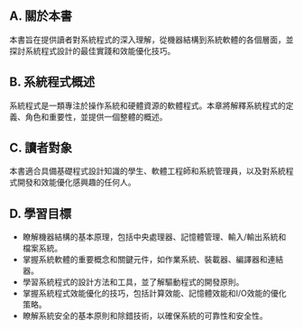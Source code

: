 ## A. 關於本書
本書旨在提供讀者對系統程式的深入理解，從機器結構到系統軟體的各個層面，並探討系統程式設計的最佳實踐和效能優化技巧。

## B. 系統程式概述
系統程式是一類專注於操作系統和硬體資源的軟體程式。本章將解釋系統程式的定義、角色和重要性，並提供一個整體的概述。

## C. 讀者對象
本書適合具備基礎程式設計知識的學生、軟體工程師和系統管理員，以及對系統程式開發和效能優化感興趣的任何人。

## D. 學習目標
- 瞭解機器結構的基本原理，包括中央處理器、記憶體管理、輸入/輸出系統和檔案系統。
- 掌握系統軟體的重要概念和關鍵元件，如作業系統、裝載器、編譯器和連結器。
- 學習系統程式的設計方法和工具，並了解驅動程式的開發原則。
- 掌握系統程式效能優化的技巧，包括計算效能、記憶體效能和I/O效能的優化策略。
- 瞭解系統安全的基本原則和除錯技術，以確保系統的可靠性和安全性。